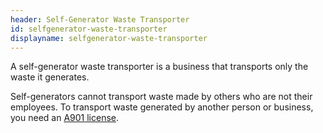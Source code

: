 ```yaml
---
header: Self-Generator Waste Transporter
id: selfgenerator-waste-transporter
displayname: selfgenerator-waste-transporter
---
```

A self-generator waste transporter is a business that transports only the waste it generates. 

Self-generators cannot transport waste made by others who are not their employees. To transport waste generated by another person or business, you need an [A901 license](https://dep.nj.gov/dshw/swpl/a-901/). 